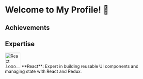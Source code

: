 # Welcome to My Profile! 👋

## Achievements
## Expertise

<img src="https://upload.wikimedia.org/wikipedia/commons/a/a7/React-icon.svg" alt="React Logo" width="50" height="50">  
**React**: Expert in building reusable UI components and managing state with React and Redux.
